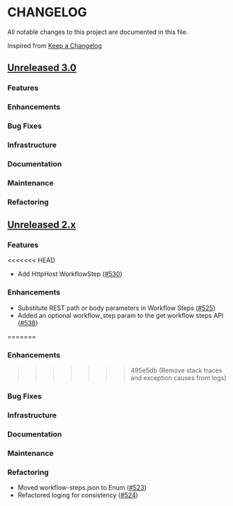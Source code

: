 # CHANGELOG
All notable changes to this project are documented in this file.

Inspired from [Keep a Changelog](https://keepachangelog.com/en/1.1.0/)

## [Unreleased 3.0](https://github.com/opensearch-project/flow-framework/compare/2.x...HEAD)
### Features
### Enhancements
### Bug Fixes
### Infrastructure
### Documentation
### Maintenance
### Refactoring

## [Unreleased 2.x](https://github.com/opensearch-project/flow-framework/compare/2.12...2.x)
### Features
<<<<<<< HEAD
- Add HttpHost WorkflowStep ([#530](https://github.com/opensearch-project/flow-framework/pull/530))

### Enhancements
- Substitute REST path or body parameters in Workflow Steps ([#525](https://github.com/opensearch-project/flow-framework/pull/525))
- Added an optional workflow_step param to the get workflow steps API ([#538](https://github.com/opensearch-project/flow-framework/pull/538))

=======
### Enhancements
>>>>>>> 495e5db (Remove stack traces and exception causes from logs)
### Bug Fixes
### Infrastructure
### Documentation
### Maintenance
### Refactoring
- Moved workflow-steps.json to Enum ([#523](https://github.com/opensearch-project/flow-framework/pull/523))
- Refactored loging for consistency ([#524](https://github.com/opensearch-project/flow-framework/pull/524))
